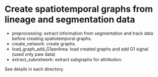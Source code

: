 # Create spatiotemporal graphs from lineage and segmentation data

- preprocessing: extract information from segmentation and track data before creating spatiotemporal graphs.
- create_network: create graphs.
- load_graph_add_G1perArea: load created graphs and add G1 signal (used only paw data)
- extract_subnetwork: extract subgraphs for attribution.

See  details in each directory. 

